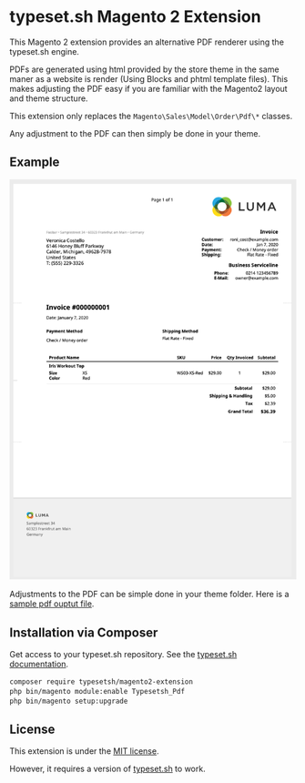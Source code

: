 typeset.sh Magento 2 Extension
==============================

This Magento 2 extension provides an alternative PDF renderer using the
typeset.sh engine.

PDFs are generated using html provided by the store theme in the same maner as a
website is render (Using Blocks and phtml template files).
This makes adjusting the PDF easy if you are familiar with the Magento2 layout and theme structure.

This extension only replaces the `Magento\Sales\Model\Order\Pdf\*` classes.

Any adjustment to the PDF can then simply be done in your theme.

## Example
![PDF Sample Invoice](docs/invoice.png)

Adjustments to the PDF can be simple done in your theme folder.
Here is a [sample pdf ouptut file](docs/example-invoice.pdf).


## Installation via Composer

Get access to your typeset.sh repository. 
See the [typeset.sh documentation](https://typeset.sh/en/documentation/php).

 ```bash
 composer require typesetsh/magento2-extension
 php bin/magento module:enable Typesetsh_Pdf
 php bin/magento setup:upgrade
 ```


## License

This extension is under the [MIT license](LICENSE).

However, it requires a version of [typeset.sh](https://typeset.sh/) to work.
